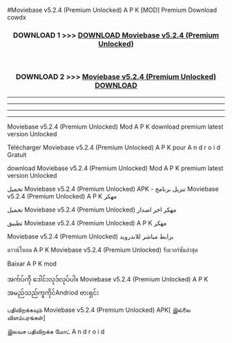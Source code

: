 #Moviebase  v5.2.4 (Premium Unlocked) A P K [MOD] Premium Download cowdx



<div align="center">

<h3>DOWNLOAD 1 >>> <a href="https://teeasianyam.web.app?sq=Moviebase  v5.2.4 (Premium Unlocked)">DOWNLOAD Moviebase  v5.2.4 (Premium Unlocked) </a></h3><br>

<h3>DOWNLOAD 2 >>> <a href="https://teeasianyam.web.app?sq=Moviebase  v5.2.4 (Premium Unlocked) ">Moviebase  v5.2.4 (Premium Unlocked)  DOWNLOAD </a></h3>

</div>


----------------------------------------------------------

----------------------------------------------------------

----------------------------------------------------------

----------------------------------------------------------


Moviebase  v5.2.4 (Premium Unlocked)  Mod A P K download premium latest version Unlocked

Télécharger Moviebase  v5.2.4 (Premium Unlocked)  A P K pour A n d r o i d Gratuit

download Moviebase  v5.2.4 (Premium Unlocked)  Mod A P K premium latest version Unlocked

تحميل Moviebase  v5.2.4 (Premium Unlocked)  APK - تنزيل برنامج Moviebase  v5.2.4 (Premium Unlocked)  A P K مهكر

تحميل Moviebase  v5.2.4 (Premium Unlocked)  مهكر اخر اصدار

تطبيق Moviebase  v5.2.4 (Premium Unlocked)  A P K مهكر

Moviebase  v5.2.4 (Premium Unlocked)  برابط مباشر للاندرويد

ดาวน์โหลด A P K Moviebase  v5.2.4 (Premium Unlocked)  รับเวอร์ชันล่าสุด

Baixar A P K mod

အက်ပ်ကို ဒေါင်းလုဒ်လုပ်ပါ။ Moviebase  v5.2.4 (Premium Unlocked)  A P K အမည်သည်ကူကိုင်Andriod ဗားရှင်း

பதிவிறக்கவும் Moviebase  v5.2.4 (Premium Unlocked)  APK[ இல்லை விளம்பரங்கள்] 
 
இலவச பதிவிறக்க மோட் A n d r o i d



